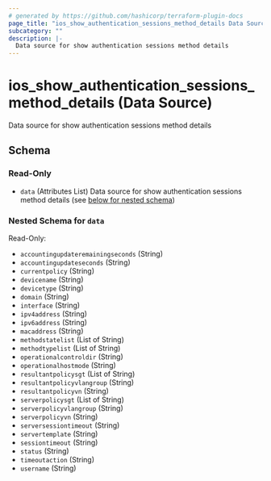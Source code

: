 ```yaml
---
# generated by https://github.com/hashicorp/terraform-plugin-docs
page_title: "ios_show_authentication_sessions_method_details Data Source - ios"
subcategory: ""
description: |-
  Data source for show authentication sessions method details
---
```


# ios_show_authentication_sessions_method_details (Data Source)

Data source for show authentication sessions method details



<!-- schema generated by tfplugindocs -->
## Schema

### Read-Only

- `data` (Attributes List) Data source for show authentication sessions method details (see [below for nested schema](#nestedatt--data))

<a id="nestedatt--data"></a>
### Nested Schema for `data`

Read-Only:

- `accountingupdateremainingseconds` (String)
- `accountingupdateseconds` (String)
- `currentpolicy` (String)
- `devicename` (String)
- `devicetype` (String)
- `domain` (String)
- `interface` (String)
- `ipv4address` (String)
- `ipv6address` (String)
- `macaddress` (String)
- `methodstatelist` (List of String)
- `methodtypelist` (List of String)
- `operationalcontroldir` (String)
- `operationalhostmode` (String)
- `resultantpolicysgt` (List of String)
- `resultantpolicyvlangroup` (String)
- `resultantpolicyvn` (String)
- `serverpolicysgt` (List of String)
- `serverpolicyvlangroup` (String)
- `serverpolicyvn` (String)
- `serversessiontimeout` (String)
- `servertemplate` (String)
- `sessiontimeout` (String)
- `status` (String)
- `timeoutaction` (String)
- `username` (String)
